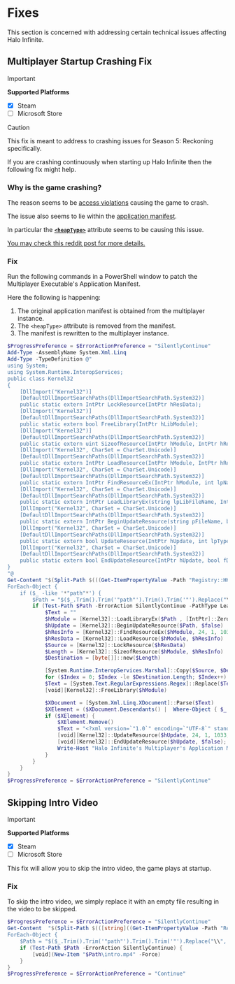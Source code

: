 # Fixes
This section is concerned with addressing certain technical issues affecting Halo Infinite.

## Multiplayer Startup Crashing Fix
> [!IMPORTANT]
> **Supported Platforms**
> - [x] Steam
> - [ ] Microsoft Store

> [!CAUTION]
> This fix is meant to address to crashing issues for Season 5: Reckoning specifically.

If you are crashing continuously when starting up Halo Infinite then the following fix might help.

### Why is the game crashing?
The reason seems to be [access violations](# "An access violation simply means the game was trying to access an invalid memory address.") causing the game to crash.

The issue also seems to lie within the [application manifest](https://learn.microsoft.com/en-us/windows/win32/sbscs/application-manifests, "An application manifest is additional metadata that dictates how Windows should handle an application's startup.").

In particular the [**`<heapType>`**](https://learn.microsoft.com/en-us/windows/win32/sbscs/application-manifests#heaptype) attribute seems to be causing this issue.

[You may check this reddit post for more details.](https://www.reddit.com/r/halo/comments/17ff7dc/potential_fix_for_crashing_upon_halo_infinite/)

### Fix
Run the following commands in a PowerShell window to patch the Multiplayer Executable's Application Manifest.

Here the following is happening:
1. The original application manifest is obtained from the multiplayer instance.
2. The `<heapType>` attribute is removed from the manifest.
3. The manifest is rewritten to the multiplayer instance.


```powershell
$ProgressPreference = $ErrorActionPreference = "SilentlyContinue"
Add-Type -AssemblyName System.Xml.Linq
Add-Type -TypeDefinition @"
using System;
using System.Runtime.InteropServices;
public class Kernel32
{
    [DllImport("Kernel32")]
    [DefaultDllImportSearchPaths(DllImportSearchPath.System32)]
    public static extern IntPtr LockResource(IntPtr hResData);
    [DllImport("Kernel32")]
    [DefaultDllImportSearchPaths(DllImportSearchPath.System32)]
    public static extern bool FreeLibrary(IntPtr hLibModule);
    [DllImport("Kernel32")]
    [DefaultDllImportSearchPaths(DllImportSearchPath.System32)]
    public static extern uint SizeofResource(IntPtr hModule, IntPtr hResInfo);
    [DllImport("Kernel32", CharSet = CharSet.Unicode)]
    [DefaultDllImportSearchPaths(DllImportSearchPath.System32)]
    public static extern IntPtr LoadResource(IntPtr hModule, IntPtr hResInfo);
    [DllImport("Kernel32", CharSet = CharSet.Unicode)]
    [DefaultDllImportSearchPaths(DllImportSearchPath.System32)]
    public static extern IntPtr FindResourceEx(IntPtr hModule, int lpName, int lpType, ushort wLanguage);
    [DllImport("Kernel32", CharSet = CharSet.Unicode)]
    [DefaultDllImportSearchPaths(DllImportSearchPath.System32)]
    public static extern IntPtr LoadLibraryEx(string lpLibFileName, IntPtr hFile, uint dwFlags);
    [DllImport("Kernel32", CharSet = CharSet.Unicode)]
    [DefaultDllImportSearchPaths(DllImportSearchPath.System32)]
    public static extern IntPtr BeginUpdateResource(string pFileName, bool bDeleteExistingResources);
    [DllImport("Kernel32", CharSet = CharSet.Unicode)]
    [DefaultDllImportSearchPaths(DllImportSearchPath.System32)]
    public static extern bool UpdateResource(IntPtr hUpdate, int lpType, int lpName, int wLanguage, IntPtr lpData, uint cb);
    [DllImport("Kernel32", CharSet = CharSet.Unicode)]
    [DefaultDllImportSearchPaths(DllImportSearchPath.System32)]
    public static extern bool EndUpdateResource(IntPtr hUpdate, bool fDiscard);
}
"@
Get-Content "$(Split-Path $(((Get-ItemPropertyValue -Path "Registry::HKEY_CLASSES_ROOT\steam\Shell\Open\Command" -Name "(Default)") -Split "-", 2, "SimpleMatch")[0].Trim().Trim('"')))\config\libraryfolders.vdf" | 
ForEach-Object { 
    if ($_ -like '*"path"*') {
        $Path = "$($_.Trim().Trim('"path"').Trim().Trim('"').Replace("\\", "\"))\steamapps\common\Halo Infinite\game\HaloInfinite.exe" 
        if (Test-Path $Path -ErrorAction SilentlyContinue -PathType Leaf) {
            $Text = ""
            $hModule = [Kernel32]::LoadLibraryEx($Path , [IntPtr]::Zero, 0x00000002)
            $hUpdate = [Kernel32]::BeginUpdateResource($Path, $false)
            $hResInfo = [Kernel32]::FindResourceEx($hModule, 24, 1, 1033)
            $hResData = [Kernel32]::LoadResource($hModule, $hResInfo)
            $Source = [Kernel32]::LockResource($hResData)
            $Length = [Kernel32]::SizeofResource($hModule, $hResInfo)
            $Destination = [byte[]]::new($Length)

            [System.Runtime.InteropServices.Marshal]::Copy($Source, $Destination, 0, $Length)
            for ($Index = 0; $Index -le $Destination.Length; $Index++) { $Text += [char]$Destination[$Index] }
            $Text = [System.Text.RegularExpressions.Regex]::Replace($Text, "[^(\x09\x0A\x0D\x20-\xD7FF\xE000-\xFFFD\x10000-x10FFFF)]", '') -Replace '^\xEF\xBB\xBF', ''
            [void][Kernel32]::FreeLibrary($hModule)

            $XDocument = [System.Xml.Linq.XDocument]::Parse($Text)
            $XElement = ($XDocument.Descendants() |  Where-Object { $_.Name.LocalName -eq "heapType" })
            if ($XElement) {
                $XElement.Remove()
                $Text = "<?xml version=`"1.0`" encoding=`"UTF-8`" standalone=`"yes`"?>`n$($XDocument.ToString())"
                [void][Kernel32]::UpdateResource($hUpdate, 24, 1, 1033, [System.Runtime.InteropServices.Marshal]::StringToHGlobalAnsi($Text), $Text.Length);
                [void][Kernel32]::EndUpdateResource($hUpdate, $false);
                Write-Host "Halo Infinite's Multiplayer's Application Manifest has been patched!" -ForegroundColor Green
            }
        }
    } 
}
$ProgressPreference = $ErrorActionPreference = "SilentlyContinue"
```

## Skipping Intro Video
> [!IMPORTANT]
> **Supported Platforms**
> - [x] Steam
> - [ ] Microsoft Store

This fix will allow you to skip the intro video, the game plays at startup.

### Fix
To skip the intro video, we simply replace it with an empty file resulting in the video to be skipped.

```powershell
$ProgressPreference = $ErrorActionPreference = "SilentlyContinue"
Get-Content  "$(Split-Path $(([string]((Get-ItemPropertyValue -Path "Registry::HKEY_CLASSES_ROOT\steam\Shell\Open\Command" -Name "(Default)") -Split "-", 2, "SimpleMatch")[0]).Trim().Trim('"')))\config\libraryfolders.vdf" | 
ForEach-Object {
    $Path = "$($_.Trim().Trim('"path"').Trim().Trim('"').Replace("\\", "\"))\steamapps\common\Halo Infinite\videos" 
    if (Test-Path $Path -ErrorAction SilentlyContinue) { 
        [void](New-Item "$Path\intro.mp4" -Force)
    }
}
$ProgressPreference = $ErrorActionPreference = "Continue"
```
